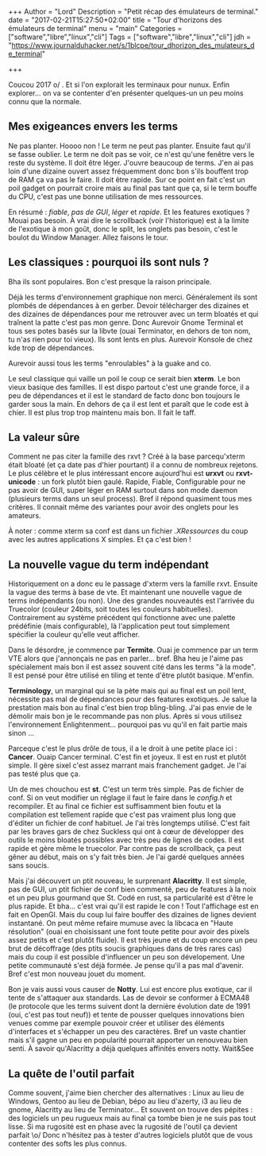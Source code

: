 +++
Author = "Lord"
Description = "Petit récap des émulateurs de terminal."
date = "2017-02-21T15:27:50+02:00"
title = "Tour d'horizons des émulateurs de terminal"
menu = "main"
Categories = ["software","libre","linux","cli"]
Tags = ["software","libre","linux","cli"]
jdh = "https://www.journalduhacker.net/s/1blcpe/tour_dhorizon_des_mulateurs_de_terminal"

+++

Coucou 2017 o/ .
Et si l'on explorait les terminaux pour nunux.
Enfin explorer… on va se contenter d'en présenter quelques-un un peu moins connu que la normale.

## Mes exigeances envers les terms
Ne pas planter.
Hoooo non ! Le term ne peut pas planter.
Ensuite faut qu'il se fasse oublier.
Le term ne doit pas se voir, ce n'est qu'une fenêtre vers le reste du système.
Il doit être léger.
J'ouvre beaucoup de terms.
J'en ai pas loin d'une dizaine ouvert assez fréquemment donc bon s'ils bouffent trop de RAM ça va pas le faire.
Il doit être rapide.
Sur ce point en fait c'est un poil gadget on pourrait croire mais au final pas tant que ça, si le term bouffe du CPU, c'est pas une bonne utilisation de mes ressources.

En résumé : *fiable*, *pas de GUI*, *léger* et *rapide*.
Et les features exotiques ?
Mouai pas besoin.
À vrai dire le scrollback (voir l'historique) est à la limite de l'exotique à mon goût, donc le split, les onglets pas besoin, c'est le boulot du Window Manager.
Allez faisons le tour.

## Les classiques : pourquoi ils sont nuls ?
Bha ils sont populaires.
Bon c'est presque la raison principale.

Déjà les terms d'environnement graphique non merci.
Généralement ils sont plombés de dépendances à en gerber.
Devoir télécharger des dizaines et des dizaines de dépendances pour me retrouver avec un term bloatés et qui traînent la patte c'est pas mon genre.
Donc Aurevoir Gnome Terminal et tous ses potes basés sur la libvte (ouai Terminator, en dehors de ton nom, tu n'as rien pour toi vieux).
Ils sont lents en plus.
Aurevoir Konsole de chez kde trop de dépendances.

Aurevoir aussi tous les terms "enroulables" à la guake and co.

Le seul classique qui vaille un poil le coup ce serait bien **xterm**.
Le bon vieux basique des familles.
Il est dispo partout c'est une grande force, il a peu de dépendances et il est le standard de facto donc bon toujours le garder sous la main.
En dehors de ça il est lent et paraît que le code est à chier.
Il est plus trop trop maintenu mais bon.
Il fait le taff.

## La valeur sûre
Comment ne pas citer la famille des rxvt ?
Créé à la base parcequ'xterm était bloaté (et ça date pas d'hier pourtant) il a connu de nombreux rejetons.
Le plus célèbre et le plus intéressant encore aujourd'hui est **urxvt** ou **rxvt-unicode** : un fork plutôt bien gaulé.
Rapide, Fiable, Configurable pour ne pas avoir de GUI, super léger en RAM surtout dans son mode daemon (plusieurs terms dans un seul process).
Bref il répond quasiment tous mes critères.
Il connait même des variantes pour avoir des onglets pour les amateurs.

À noter : comme xterm sa conf est dans un fichier *.XRessources* du coup avec les autres applications X simples.
Et ça c'est bien !

## La nouvelle vague du term indépendant
Historiquement on a donc eu le passage d'xterm vers la famille rxvt.
Ensuite la vague des terms à base de vte.
Et maintenant une nouvelle vague de terms indépendants (ou non).
Une des grandes nouveautés est l'arrivée du Truecolor (couleur 24bits, soit toutes les couleurs habituelles).
Contrairement au système précédent qui fonctionne avec une palette prédéfinie (mais configurable), là l'application peut tout simplement spécifier la couleur qu'elle veut afficher.

Dans le désordre, je commence par **Termite**.
Ouai je commence par un term VTE alors que j'annonçais ne pas en parler… bref.
Bha heu je l'aime pas spécialement mais bon il est assez souvent cité dans les terms "à la mode".
Il est pensé pour être utilisé en tiling et tente d'être plutôt basique.
M'enfin.

**Terminology**, un marginal qui se la pète mais qui au final est un poil lent, nécessite pas mal de dépendances pour des features exotiques.
Je salue la prestation mais bon au final c'est bien trop bling-bling.
J'ai pas envie de le démolir mais bon je le recommande pas non plus.
Après si vous utilisez l'environnement Enlightenment… pourquoi pas vu qu'il en fait partie mais sinon …

Parceque c'est le plus drôle de tous, il a le droit à une petite place ici : **Cancer**.
Ouaip Cancer terminal.
C'est fin et joyeux.
Il est en rust et plutôt simple.
Il gère sixel c'est assez marrant mais franchement gadget.
Je l'ai pas testé plus que ça.

Un de mes chouchou est **st**.
C'est un term très simple.
Pas de fichier de conf.
Si on veut modifier un réglage il faut le faire dans le *config.h* et recompiler.
Et au final ce fichier est suffisamment bien foutu et la compilation est tellement rapide que c'est pas vraiment plus long que d'éditer un fichier de conf habituel.
Je l'ai très longtemps utilisé.
C'est fait par les braves gars de chez Suckless qui ont à cœur de développer des outils le moins bloatés possibles avec très peu de lignes de codes.
Il est rapide et gère même le truecolor.
Par contre pas de scrollback, ça peut gêner au début, mais on s'y fait très bien.
Je l'ai gardé quelques années sans soucis.

Mais j'ai découvert un ptit nouveau, le surprenant **Alacritty**.
Il est simple, pas de GUI, un ptit fichier de conf bien commenté, peu de features à la noix et un peu plus gourmand que St.
Codé en rust, sa particularité est d'être le plus rapide.
Et bha… c'est vrai qu'il est rapide le con ! Tout l'affichage est en fait en OpenGl.
Mais du coup lui faire bouffer des dizaines de lignes devient instantané.
On peut même refaire mumuse avec la libcaca en "Haute résolution" (ouai en choisissant une font toute petite pour avoir des pixels assez petits et c'est plutôt fluide).
Il est très jeune et du coup encore un peu brut de décoffrage (des ptits soucis graphiques dans de très rares cas) mais du coup il est possible d'influencer un peu son dévelopement.
Une petite communauté s'est déjà formée.
Je pense qu'il a pas mal d'avenir.
Bref c'est mon nouveau jouet du moment.

Bon je vais aussi vous causer de **Notty**.
Lui est encore plus exotique, car il tente de s'attaquer aux standards.
Las de devoir se conformer à ECMA48 (le protocole que les terms suivent dont la dernière évolution date de 1991 (oui, c'est pas tout neuf)) et tente de pousser quelques innovations bien venues comme par exemple pouvoir créer et utiliser des éléments d'interfaces et s'échapper un peu des caractères.
Bref un vaste chantier mais s'il gagne un peu en popularité pourrait apporter un renouveau bien senti.
À savoir qu'Alacritty a déjà quelques affinités envers notty.
Wait&See

## La quête de l'outil parfait

Comme souvent, j'aime bien chercher des alternatives : Linux au lieu de Windows, Gentoo au lieu de Debian, bépo au lieu d'azerty, i3 au lieu de gnome, Alacritty au lieu de Terminator…
Et souvent on trouve des pépites : des logiciels un peu rugueux mais au final ça tombe bien je ne suis pas tout lisse.
Si ma rugosité est en phase avec la rugosité de l'outil ça devient parfait \o/
Donc n'hésitez pas à tester d'autres logiciels plutôt que de vous contenter des softs les plus connus.

